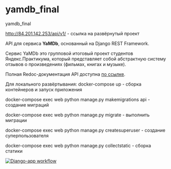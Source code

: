 # yamdb_final
yamdb_final

http://84.201.142.253/api/v1/ - ссылка на развёрнутый проект 

API для сервиса **YaMDb**, основанный на Django REST Framework. 
 
Сервис YaMDb это групповой итоговый проект студентов Яндекс.Практикума, который представляет собой абстрактную систему отзывов о произведениях (фильмах, книгах и музыке). 
 
Полная Redoc-документация API доступна [по ссылке](https://github.com/drowsycoder/api_yamdb/blob/master/static/redoc.yaml). 

Для локального развёртывания:
docker-compose up - сборка контейнеров и запуск приложения 
 
docker-compose exec web python manage.py makemigrations api - создание миграций  
 
docker-compose exec web python manage.py migrate - выполнить миграции  
 
docker-compose exec web python manage.py createsuperuser - создание суперпользователя  
 
docker-compose exec web python manage.py collectstatic - сборка статики 

[![Django-app workflow](https://github.com/Zaguzov/yamdb_final/actions/workflows/yamdb_workflow.yml/badge.svg)](https://github.com/Zaguzov/yamdb_final/actions/workflows/yamdb_workflow.yml)
